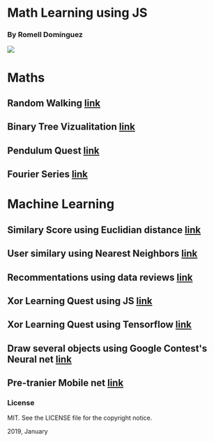 # Math Learning using JS

### By Romell Domínguez
[![](https://raw.githubusercontent.com/romellfudi/assets/master/favicon.ico)](https://www.romellfudi.com/)

# Maths

## Random Walking [link](walk/)

## Binary Tree Vizualitation [link](binary_tree/)

## Pendulum Quest [link](pendulum/)

## Fourier Series [link](fourier_series/)

# Machine Learning

## Similary Score using Euclidian distance [link](similary_score/)

## User similary using Nearest Neighbors [link](nearest_neighbors/)

## Recommentations using data reviews [link](movie_recommendation/)

## Xor Learning Quest using JS [link](xor_js/)

## Xor Learning Quest using Tensorflow [link](xor_tensorflow/)

## Draw  several objects using Google Contest's Neural net [link](quick_draw/)

## Pre-tranier Mobile net [link](mobilenet/)

### License
MIT. See the LICENSE file for the copyright notice.

2019, January